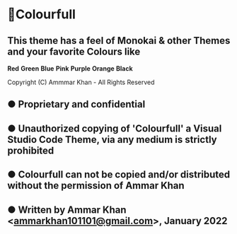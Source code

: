 
# 🌈Colourfull
## This theme  has a feel of Monokai & other Themes and your favorite Colours like
**Red** 
**Green** 
**Blue**
**Pink**
**Purple**
**Orange**
**Black**

Copyright (C) Ammmar Khan - All Rights Reserved

## ● Proprietary and confidential

## ● Unauthorized copying of 'Colourfull' a Visual Studio Code Theme, via any medium is strictly prohibited

## ● Colourfull can not be copied and/or distributed without the permission of Ammar Khan
 
## ● Written by Ammar Khan <<ammarkhan101101@gmail.com>>, January 2022

